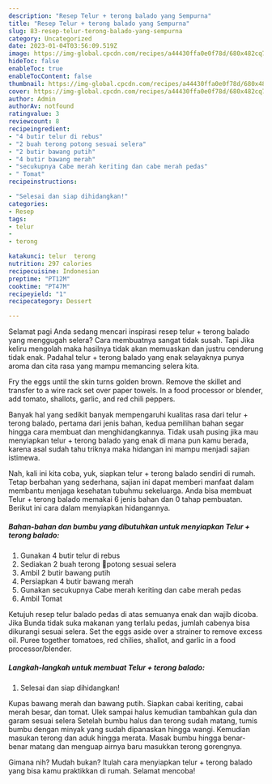 ```yaml
---
description: "Resep Telur + terong balado yang Sempurna"
title: "Resep Telur + terong balado yang Sempurna"
slug: 83-resep-telur-terong-balado-yang-sempurna
category: Uncategorized
date: 2023-01-04T03:56:09.519Z
image: https://img-global.cpcdn.com/recipes/a44430ffa0e0f78d/680x482cq70/telur-terong-balado-foto-resep-utama.jpg
hideToc: false
enableToc: true
enableTocContent: false
thumbnail: https://img-global.cpcdn.com/recipes/a44430ffa0e0f78d/680x482cq70/telur-terong-balado-foto-resep-utama.jpg
cover: https://img-global.cpcdn.com/recipes/a44430ffa0e0f78d/680x482cq70/telur-terong-balado-foto-resep-utama.jpg
author: Admin
authorAv: notfound
ratingvalue: 3
reviewcount: 8
recipeingredient:
- "4 butir telur di rebus"
- "2 buah terong potong sesuai selera"
- "2 butir bawang putih"
- "4 butir bawang merah"
- "secukupnya Cabe merah keriting dan cabe merah pedas"
- " Tomat"
recipeinstructions:

- "Selesai dan siap dihidangkan!"
categories:
- Resep
tags:
- telur
- 
- terong

katakunci: telur  terong 
nutrition: 297 calories
recipecuisine: Indonesian
preptime: "PT12M"
cooktime: "PT47M"
recipeyield: "1"
recipecategory: Dessert

---
```



Selamat pagi Anda sedang mencari inspirasi resep telur + terong balado yang menggugah selera? Cara membuatnya sangat tidak susah. Tapi Jika keliru mengolah maka hasilnya tidak akan memuaskan dan justru cenderung tidak enak. Padahal telur + terong balado yang enak selayaknya punya aroma dan cita rasa yang mampu memancing selera kita.


Fry the eggs until the skin turns golden brown. Remove the skillet and transfer to a wire rack set over paper towels. In a food processor or blender, add tomato, shallots, garlic, and red chili peppers.

Banyak hal yang sedikit banyak mempengaruhi kualitas rasa dari telur + terong balado, pertama dari jenis bahan, kedua pemilihan bahan segar hingga cara membuat dan menghidangkannya. Tidak usah pusing jika mau menyiapkan telur + terong balado yang enak di mana pun kamu berada, karena asal sudah tahu triknya maka hidangan ini mampu menjadi sajian istimewa.


Nah, kali ini kita coba, yuk, siapkan telur + terong balado sendiri di rumah. Tetap berbahan yang sederhana, sajian ini dapat memberi manfaat dalam membantu menjaga kesehatan tubuhmu sekeluarga. Anda bisa membuat Telur + terong balado memakai 6 jenis bahan dan 0 tahap pembuatan. Berikut ini cara dalam menyiapkan hidangannya.

<!--inarticleads1-->

##### Bahan-bahan dan bumbu yang dibutuhkan untuk menyiapkan Telur + terong balado:

1. Gunakan 4 butir telur di rebus
1. Sediakan 2 buah terong 🍆potong sesuai selera
1. Ambil 2 butir bawang putih
1. Persiapkan 4 butir bawang merah
1. Gunakan secukupnya Cabe merah keriting dan cabe merah pedas
1. Ambil  Tomat


Ketujuh resep telur balado pedas di atas semuanya enak dan wajib dicoba. Jika Bunda tidak suka makanan yang terlalu pedas, jumlah cabenya bisa dikurangi sesuai selera. Set the eggs aside over a strainer to remove excess oil. Puree together tomatoes, red chilies, shallot, and garlic in a food processor/blender. 

<!--inarticleads2-->

##### Langkah-langkah untuk membuat Telur + terong balado:


1. Selesai dan siap dihidangkan!

Kupas bawang merah dan bawang putih. Siapkan cabai keriting, cabai merah besar, dan tomat. Ulek sampai halus kemudian tambahkan gula dan garam sesuai selera Setelah bumbu halus dan terong sudah matang, tumis bumbu dengan minyak yang sudah dipanaskan hingga wangi. Kemudian masukan terong dan aduk hingga merata. Masak bumbu hingga benar-benar matang dan menguap airnya baru masukkan terong gorengnya. 

Gimana nih? Mudah bukan? Itulah cara menyiapkan telur + terong balado yang bisa kamu praktikkan di rumah. Selamat mencoba!
